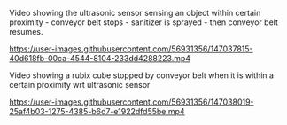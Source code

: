 Video showing the ultrasonic sensor sensing an object within certain proximity - conveyor belt stops - sanitizer is sprayed - then conveyor belt resumes.

https://user-images.githubusercontent.com/56931356/147037815-40d618fb-00ca-4544-8104-233dd4288223.mp4

Video showing a rubix cube stopped by conveyor belt when it is within a certain proximity wrt ultrasonic sensor

https://user-images.githubusercontent.com/56931356/147038019-25af4b03-1275-4385-b6d7-e1922dfd55be.mp4

